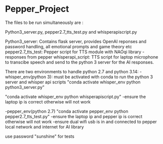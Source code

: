 # Pepper_Project

The files to be run simultaneously are :

Python3_server.py, pepper2.7_tts_test.py and whisperapiscript.py

Python3_server: Contains flask server, provides OpenAI reponses and password handling, all emotional prompts and game theory etc
pepper2.7_tts_test: Pepper script for TTS module with NAOqi library - responses from pepper 
whisperapi_script: TTS script for laptop microphone to transcibe speech and send to the python 3 server for the AI responses.

There are two environments to handle python 2.7 and python 3.14:
-whisper_env(python 3): must be activated with conda to run the python 3 server and whisper api scripts
"conda activate whisper_env
python python3_server.py"

"conda activate whisper_env
python whisperapiscript.py"
-ensure the laptop ip is correct otherwise will not work

-pepper_env(python 2.7)
"conda activate pepper_env
python pepper2.7_tts_test.py"
-ensure the laptop ip and pepper ip is correct otherwise will not work
-ensure dual wifi usb is in and connected to pepper local network and internet for AI library

use password "sunshine" for tests
